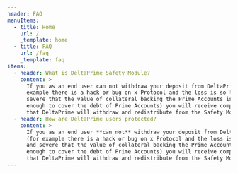 ```yaml
---
header: FAQ
menuItems:
  - title: Home
    url: /
    _template: home
  - title: FAQ
    url: /faq
    _template: faq
items:
  - header: What is DeltaPrime Safety Module?
    content: >
      If you as an end user can not withdraw your deposit from DeltaPrime (for
      example there is a hack or bug on x Protocol and the loss is so large and
      severe that the value of collateral backing the Prime Accounts is not
      enough to cover the debt of Prime Accounts) you will receive compensation
      that DeltaPrime will withdraw and redistribute from the Safety Module.
  - header: How are DeltaPrime users protected?
    content: >
      If you as an end user **can not** withdraw your deposit from DeltaPrime
      (for example there is a hack or bug on x Protocol and the loss is so large
      and severe that the value of collateral backing the Prime Accounts is not
      enough to cover the debt of Prime Accounts) you will receive compensation
      that DeltaPrime will withdraw and redistribute from the Safety Module.
---
```


